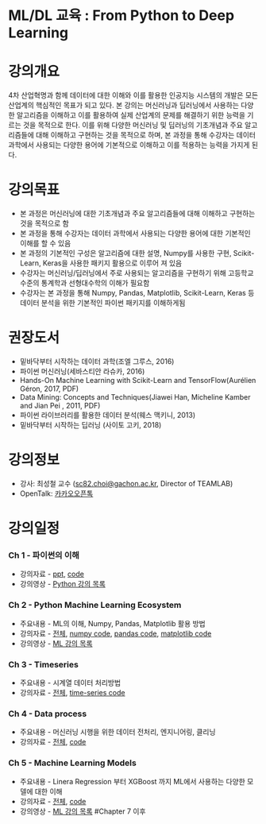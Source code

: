 # ML/DL 교육 : From Python to Deep Learning

# 강의개요
4차 산업혁명과 함께 데이터에 대한 이해와 이를 활용한 인공지능 시스템의 개발은 모든 산업계의 핵심적인 목표가 되고 있다. 본 강의는 머신러닝과 딥러닝에서 사용하는 다양한 알고리즘을 이해하고 이를 활용하여 실제 산업계의 문제를 해결하기 위한 능력을 기르는 것을 목적으로 한다. 이를 위해 다양한 머신러닝 및 딥러닝의 기초개념과 주요 알고리즘들에 대해 이해하고 구현하는 것을 목적으로 하며, 본 과정을 통해 수강자는 데이터 과학에서 사용되는 다양한 용어에 기본적으로 이해하고 이를 적용하는 능력을 가지게 된다.

# 강의목표
- 본 과정은 머신러닝에 대한 기초개념과 주요 알고리즘들에 대해 이해하고 구현하는 것을 목적으로 함
- 본 과정을 통해 수강자는 데이터 과학에서 사용되는 다양한 용어에 대한 기본적인 이해를 할 수 있음
- 본 과정의 기본적인 구성은 알고리즘에 대한 설명, Numpy를 사용한 구현, Scikit-Learn, Keras을 사용한 패키지 활용으로 이루어 져 있음
- 수강자는 머신러닝/딥러닝에서 주로 사용되는 알고리즘을 구현하기 위해 고등학교 수준의 통계학과 선형대수학의 이해가 필요함
- 수강자는 본 과정을 통해 Numpy, Pandas, Matplotlib, Scikit-Learn, Keras 등 데이터 분석을 위한 기본적인 파이썬 패키지를 이해하게됨

# 권장도서
- 밑바닥부터 시작하는 데이터 과학(조엘 그루스, 2016)
- 파이썬 머신러닝(세바스티안 라슈카, 2016)
- Hands-On Machine Learning with Scikit-Learn and TensorFlow(Aurélien Géron, 2017, PDF)
- Data Mining: Concepts and Techniques(Jiawei Han, Micheline Kamber and Jian Pei , 2011, PDF)
- 파이썬 라이브러리를 활용한 데이터 분석(웨스 맥키니, 2013)
- 밑바닥부터 시작하는 딥러닝 (사이토 고키, 2018)

# 강의정보
- 강사: 최성철 교수 (sc82.choi@gachon.ac.kr, Director of TEAMLAB)
- OpenTalk: [카카오오픈톡](https://open.kakao.com/o/g0E52ADb)

# 강의일정
### Ch 1 - 파이썬의 이해
  - 강의자료 - [ppt](https://teamlab-gachon.s3.ap-northeast-2.amazonaws.com/dsme/python_all.pdf), [code](./code/python)
  - 강의영상 - [Python 강의 목록](https://github.com/TeamLab/introduction_to_python_TEAMLAB_MOOC)
### Ch 2 - Python Machine Learning Ecosystem
  - 주요내용 - ML의 이해, Numpy, Pandas, Matplotlib 활용 방법
  - 강의자료 - [전체](https://teamlab-gachon.s3.ap-northeast-2.amazonaws.com/dsme/ML_DL-for-DSME-ML-1st_%EA%B7%B8%EB%A6%BC.pdf), [numpy code](./code/numpy), [pandas code](./code/pandas), [matplotlib code](./code/matplotlib)
  - 강의영상 - [ML 강의 목록](./ml_list.md)
### Ch 3 - Timeseries
  - 주요내용 - 시계열 데이터 처리방법
  - 강의자료 - [전체](https://teamlab-gachon.s3.ap-northeast-2.amazonaws.com/dsme/time-series-handling.pdf), [time-series code](./code/time-series)
### Ch 4 - Data process
  - 주요내용 - 머신러닝 시행을 위한 데이터 전처리, 엔지니어링, 클리닝
  - 강의자료 - [전체](https://teamlab-gachon.s3.ap-northeast-2.amazonaws.com/dsme/0_road-to-ML.pdf), [code](./code/time-series)
### Ch 5 - Machine Learning Models
  - 주요내용 - Linera Regression 부터 XGBoost 까지 ML에서 사용하는 다양한 모델에 대한 이해
  - 강의자료 - [전체](https://teamlab-gachon.s3.ap-northeast-2.amazonaws.com/dsme/models_part_1.pdf), [code](./code/models)
  - 강의영상 - [ML 강의 목록](./ml_list.md) #Chapter 7 이후
